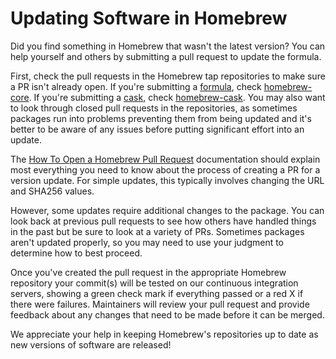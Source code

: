 # Updating Software in Homebrew

Did you find something in Homebrew that wasn't the latest version? You can help yourself and others by submitting a pull request to update the formula.

First, check the pull requests in the Homebrew tap repositories to make sure a PR isn't already open. If you're submitting a [formula](Formula-Cookbook.md#homebrew-terminology), check [homebrew-core](https://github.com/Homebrew/homebrew-core/pulls). If you're submitting a [cask](Formula-Cookbook.md#homebrew-terminology), check [homebrew-cask](https://github.com/Homebrew/homebrew-cask/pulls). You may also want to look through closed pull requests in the repositories, as sometimes packages run into problems preventing them from being updated and it's better to be aware of any issues before putting significant effort into an update.

The [How To Open a Homebrew Pull Request](How-To-Open-a-Homebrew-Pull-Request.md) documentation should explain most everything you need to know about the process of creating a PR for a version update. For simple updates, this typically involves changing the URL and SHA256 values.

However, some updates require additional changes to the package. You can look back at previous pull requests to see how others have handled things in the past but be sure to look at a variety of PRs. Sometimes packages aren't updated properly, so you may need to use your judgment to determine how to best proceed.

Once you've created the pull request in the appropriate Homebrew repository your commit(s) will be tested on our continuous integration servers, showing a green check mark if everything passed or a red X if there were failures. Maintainers will review your pull request and provide feedback about any changes that need to be made before it can be merged.

We appreciate your help in keeping Homebrew's repositories up to date as new versions of software are released!
